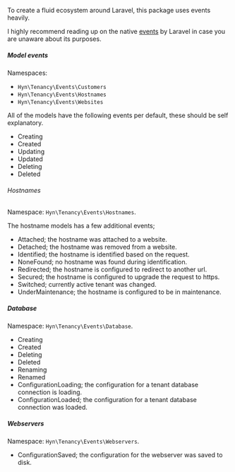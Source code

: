 To create a fluid ecosystem around Laravel, this package uses events heavily.

I highly recommend reading up on the native [events][laravel-events] by Laravel
in case you are unaware about its purposes.

##### Model events

Namespaces: 

- `Hyn\Tenancy\Events\Customers`
- `Hyn\Tenancy\Events\Hostnames`
- `Hyn\Tenancy\Events\Websites`

All of the models have the following events per default, these should be
self explanatory.

- Creating
- Created
- Updating
- Updated
- Deleting
- Deleted

###### Hostnames

Namespace: `Hyn\Tenancy\Events\Hostnames`.

The hostname models has a few additional events;

- Attached; the hostname was attached to a website.
- Detached; the hostname was removed from a website.
- Identified; the hostname is identified based on the request.
- NoneFound; no hostname was found during identification.
- Redirected; the hostname is configured to redirect to another url.
- Secured; the hostname is configured to upgrade the request to https.
- Switched; currently active tenant was changed.
- UnderMaintenance; the hostname is configured to be in maintenance.

##### Database

Namespace: `Hyn\Tenancy\Events\Database`.

- Creating
- Created
- Deleting
- Deleted
- Renaming
- Renamed
- ConfigurationLoading; the configuration for a tenant database connection
is loading.
- ConfigurationLoaded; the configuration for a tenant database connection
was loaded.

##### Webservers

Namespace: `Hyn\Tenancy\Events\Webservers`.

- ConfigurationSaved; the configuration for the webserver was saved to disk.

[laravel-events]: https://laravel.com/docs/5.5/events